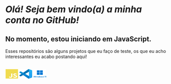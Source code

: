 # ***Olá! Seja bem vindo(a) a minha conta no GitHub!***

## No momento, estou iniciando em JavaScript.

Esses repositórios são alguns projetos que eu faço de teste, os que eu acho interessantes eu acabo postando aqui!



  <div style="display: inline_block" align="left"><br>
  <img align="center" alt="JavaScript" height="30" width="40" src="https://raw.githubusercontent.com/devicons/devicon/master/icons/javascript/javascript-plain.svg">
  <img align="center" alt="VScode" height="30" width="40" src="https://raw.githubusercontent.com/devicons/devicon/refs/heads/master/icons/vscode/vscode-original.svg">
  <img align="center" alt="Windows 11" height="30" width="40" src="https://raw.githubusercontent.com/devicons/devicon/refs/heads/master/icons/windows11/windows11-original-wordmark.svg">
